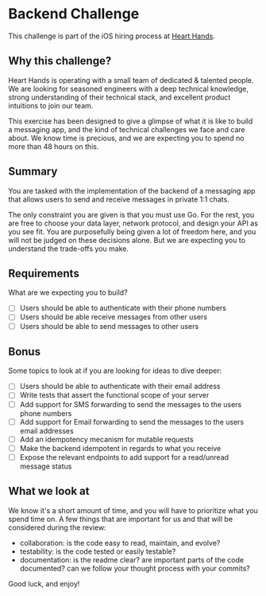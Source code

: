 # Backend Challenge

This challenge is part of the iOS hiring process at [Heart
Hands](https://hearthands.tech/).

## Why this challenge?

Heart Hands is operating with a small team of dedicated & talented people. We
are looking for seasoned engineers with a deep technical knowledge, strong
understanding of their technical stack, and excellent product intuitions to join
our team.

This exercise has been designed to give a glimpse of what it is like to build a
messaging app, and the kind of technical challenges we face and care about. We
know time is precious, and we are expecting you to spend no more than 48 hours
on this.

## Summary

You are tasked with the implementation of the backend of a messaging app that
allows users to send and receive messages in private 1:1 chats.

The only constraint you are given is that you must use Go. For the rest, you are
free to choose your data layer, network protocol, and design your API as you see
fit. You are purposefully being given a lot of freedom here, and you will not be
judged on these decisions alone. But we are expecting you to understand the
trade-offs you make.

## Requirements

What are we expecting you to build?

- [ ] Users should be able to authenticate with their phone numbers
- [ ] Users should be able receive messages from other users
- [ ] Users should be able to send messages to other users

## Bonus

Some topics to look at if you are looking for ideas to dive deeper:

- [ ] Users should be able to authenticate with their email address
- [ ] Write tests that assert the functional scope of your server
- [ ] Add support for SMS forwarding to send the messages to the users phone numbers
- [ ] Add support for Email forwarding to send the messages to the users email addresses
- [ ] Add an idempotency mecanism for mutable requests
- [ ] Make the backend idempotent in regards to what you receive
- [ ] Expose the relevant endpoints to add support for a read/unread message status

## What we look at

We know it's a short amount of time, and you will have to prioritize what you
spend time on. A few things that are important for us and that will be
considered during the review:
- collaboration: is the code easy to read, maintain, and evolve?
- testability: is the code tested or easily testable?
- documentation: is the readme clear? are important parts of the code documented? can we follow your thought process with your commits?

Good luck, and enjoy!
